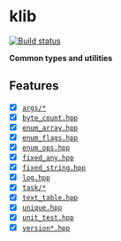 # klib

[![Build status](https://github.com/karnkaul/klib/actions/workflows/ci.yml/badge.svg)](https://github.com/karnkaul/klib/actions/workflows/ci.yml)

**Common types and utilities**

## Features

- [x] [`args/*`](lib/include/klib/args/)
- [x] [`byte_count.hpp`](lib/include/klib/byte_count.hpp)
- [x] [`enum_array.hpp`](lib/include/klib/enum_array.hpp)
- [x] [`enum_flags.hpp`](lib/include/klib/enum_flags.hpp)
- [x] [`enum_ops.hpp`](lib/include/klib/enum_ops.hpp)
- [x] [`fixed_any.hpp`](lib/include/klib/fixed_any.hpp)
- [x] [`fixed_string.hpp`](lib/include/klib/fixed_string.hpp)
- [x] [`log.hpp`](lib/include/klib/log.hpp)
- [x] [`task/*`](lib/include/klib/task/)
- [x] [`text_table.hpp`](lib/include/klib/text_table.hpp)
- [x] [`unique.hpp`](lib/include/klib/unique.hpp)
- [x] [`unit_test.hpp`](lib/include/klib/unit_test.hpp)
- [x] [`version*.hpp`](lib/include/klib/version.hpp)
